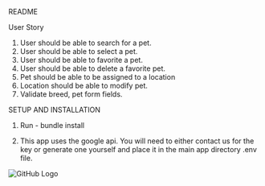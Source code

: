 README

User Story

1. User should be able to search for a pet.
2. User should be able to select a pet.
3. User should be able to favorite a pet.
4. User should be able to delete a favorite pet.
5. Pet should be able to be assigned to a location
6. Location should be able to modify pet.
7. Validate breed, pet form fields.


SETUP AND INSTALLATION 

1. Run - bundle install

2. This app uses the google api. You will need to either contact us for the key or generate one yourself and place it in the main app directory .env file.

![GitHub Logo](/images/logo.png)
